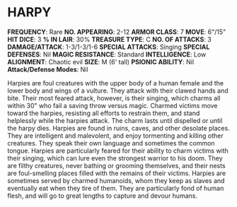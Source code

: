 # HARPY

**FREQUENCY**: Rare
**NO. APPEARING**: 2-12
**ARMOR CLASS**: 7
**MOVE**: 6"/15"
**HIT DICE**: 3
**% IN LAIR**: 30%
**TREASURE TYPE**: C
**NO. OF ATTACKS**: 3
**DAMAGE/ATTACK**: 1-3/1-3/1-6
**SPECIAL ATTACKS**: Singing
**SPECIAL DEFENSES**: Nil
**MAGIC RESISTANCE**: Standard
**INTELLIGENCE**: Low
**ALIGNMENT**: Chaotic evil
**SIZE**: M (6' tall)
**PSIONIC ABILITY**: Nil
**Attack/Defense Modes**: Nil

Harpies are foul creatures with the upper body of a human female and the lower body and wings of a vulture. They attack with their clawed hands and bite. Their most feared attack, however, is their singing, which charms all within 30" who fail a saving throw versus magic. Charmed victims move toward the harpies, resisting all efforts to restrain them, and stand helplessly while the harpies attack. The charm lasts until dispelled or until the harpy dies. Harpies are found in ruins, caves, and other desolate places. They are intelligent and malevolent, and enjoy tormenting and killing other creatures. They speak their own language and sometimes the common tongue. Harpies are particularly feared for their ability to charm victims with their singing, which can lure even the strongest warrior to his doom. They are filthy creatures, never bathing or grooming themselves, and their nests are foul-smelling places filled with the remains of their victims. Harpies are sometimes served by charmed humanoids, whom they keep as slaves and eventually eat when they tire of them. They are particularly fond of human flesh, and will go to great lengths to capture and devour humans.
